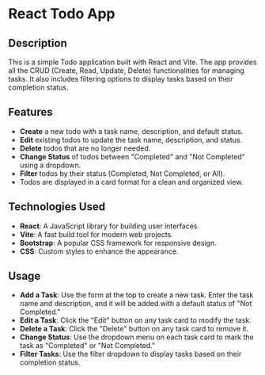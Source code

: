 # React Todo App

## Description
This is a simple Todo application built with React and Vite. The app provides all the CRUD (Create, Read, Update, Delete) functionalities for managing tasks. It also includes filtering options to display tasks based on their completion status.

## Features
- **Create** a new todo with a task name, description, and default status.
- **Edit** existing todos to update the task name, description, and status.
- **Delete** todos that are no longer needed.
- **Change Status** of todos between "Completed" and "Not Completed" using a dropdown.
- **Filter** todos by their status (Completed, Not Completed, or All).
- Todos are displayed in a card format for a clean and organized view.

## Technologies Used
- **React**: A JavaScript library for building user interfaces.
- **Vite**: A fast build tool for modern web projects.
- **Bootstrap**: A popular CSS framework for responsive design.
- **CSS**: Custom styles to enhance the appearance.


## Usage
- **Add a Task**: Use the form at the top to create a new task. Enter the task name and description, and it will be added with a default status of "Not Completed."
- **Edit a Task**: Click the "Edit" button on any task card to modify the task.
- **Delete a Task**: Click the "Delete" button on any task card to remove it.
- **Change Status**: Use the dropdown menu on each task card to mark the task as "Completed" or "Not Completed."
- **Filter Tasks**: Use the filter dropdown to display tasks based on their completion status.



